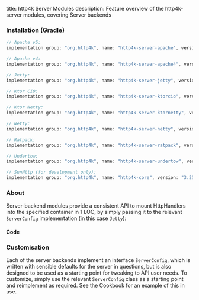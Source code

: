title: http4k Server Modules
description: Feature overview of the http4k-server modules, covering Server backends

### Installation (Gradle)

```groovy
// Apache v5: 
implementation group: "org.http4k", name: "http4k-server-apache", version: "3.259.0"

// Apache v4: 
implementation group: "org.http4k", name: "http4k-server-apache4", version: "3.259.0"

// Jetty: 
implementation group: "org.http4k", name: "http4k-server-jetty", version: "3.259.0"

// Ktor CIO: 
implementation group: "org.http4k", name: "http4k-server-ktorcio", version: "3.259.0"

// Ktor Netty: 
implementation group: "org.http4k", name: "http4k-server-ktornetty", version: "3.259.0"

// Netty: 
implementation group: "org.http4k", name: "http4k-server-netty", version: "3.259.0"

// Ratpack: 
implementation group: "org.http4k", name: "http4k-server-ratpack", version: "3.259.0"

// Undertow: 
implementation group: "org.http4k", name: "http4k-server-undertow", version: "3.259.0"

// SunHttp (for development only): 
implementation group: "org.http4k", name: "http4k-core", version: "3.259.0"
```

### About
Server-backend modules provide a consistent API to mount HttpHandlers into the specified container in 1 LOC, by 
simply passing it to the relevant `ServerConfig` implementation (in this case `Jetty`):

#### Code [<img class="octocat"/>](https://github.com/http4k/http4k/blob/master/src/docs/guide/modules/servers/example_http.kt)

<script src="https://gist-it.appspot.com/https://github.com/http4k/http4k/blob/master/src/docs/guide/modules/servers/example_http.kt"></script>

### Customisation
Each of the server backends implement an interface `ServerConfig`, which is written with sensible defaults for the server in questions, 
but is also designed to be used as a starting point for tweaking to API user needs. To customize, simply use the relevant `ServerConfig` 
class as a starting point and reimplement as required. See the Cookbook for an example of this in use.
